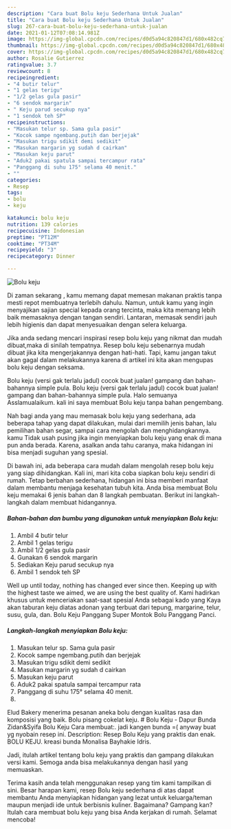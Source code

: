 ```yaml
---
description: "Cara buat Bolu keju Sederhana Untuk Jualan"
title: "Cara buat Bolu keju Sederhana Untuk Jualan"
slug: 267-cara-buat-bolu-keju-sederhana-untuk-jualan
date: 2021-01-12T07:08:14.981Z
image: https://img-global.cpcdn.com/recipes/d0d5a94c820847d1/680x482cq70/bolu-keju-foto-resep-utama.jpg
thumbnail: https://img-global.cpcdn.com/recipes/d0d5a94c820847d1/680x482cq70/bolu-keju-foto-resep-utama.jpg
cover: https://img-global.cpcdn.com/recipes/d0d5a94c820847d1/680x482cq70/bolu-keju-foto-resep-utama.jpg
author: Rosalie Gutierrez
ratingvalue: 3.7
reviewcount: 8
recipeingredient:
- "4 butir telur"
- "1 gelas terigu"
- "1/2 gelas gula pasir"
- "6 sendok margarin"
- " Keju parud secukup nya"
- "1 sendok teh SP"
recipeinstructions:
- "Masukan telur sp. Sama gula pasir"
- "Kocok sampe ngembang.putih dan berjejak"
- "Masukan trigu sdikit demi sedikit"
- "Masukan margarin yg sudah d cairkan"
- "Masukan keju parut"
- "Aduk2 pakai spatula sampai tercampur rata"
- "Panggang di suhu 175° selama 40 menit."
- ""
categories:
- Resep
tags:
- bolu
- keju

katakunci: bolu keju 
nutrition: 139 calories
recipecuisine: Indonesian
preptime: "PT12M"
cooktime: "PT34M"
recipeyield: "3"
recipecategory: Dinner

---
```



![Bolu keju](https://img-global.cpcdn.com/recipes/d0d5a94c820847d1/680x482cq70/bolu-keju-foto-resep-utama.jpg)

Di zaman  sekarang , kamu memang dapat memesan makanan praktis tanpa mesti repot membuatnya terlebih dahulu. Namun, untuk kamu yang ingin menyajikan sajian special kepada orang tercinta, maka kita memang lebih baik memasaknya dengan tangan sendiri. Lantaran, memasak sendiri jauh lebih higienis dan dapat menyesuaikan dengan selera keluarga.

Jika anda sedang mencari inspirasi resep bolu keju yang nikmat dan mudah dibuat,maka di sinilah tempatnya. Resep bolu keju  sebenarnya mudah dibuat jika kita mengerjakannya dengan hati-hati. Tapi, kamu jangan takut akan gagal dalam melakukannya 
karena di artikel ini kita akan mengupas bolu keju dengan seksama.  

Bolu keju (versi gak terlalu jadul) cocok buat jualan! gampang dan bahan-bahannya simple pula. Bolu keju (versi gak terlalu jadul) cocok buat jualan! gampang dan bahan-bahannya simple pula. Halo semuanya Asslamualaikum. kali ini saya membuat Bolu keju tanpa bahan pengembang.

Nah bagi anda yang mau memasak bolu keju yang sederhana, ada beberapa tahap yang dapat dilakukan, mulai dari memilih jenis bahan, lalu pemilihan bahan segar, sampai cara mengolah dan menghidangkannya. kamu Tidak usah pusing jika ingin menyiapkan bolu keju yang enak di mana pun anda berada. Karena, asalkan anda  tahu caranya, maka hidangan ini bisa menjadi suguhan yang spesial.

Di bawah ini, ada beberapa cara mudah dalam mengolah resep bolu keju yang siap dihidangkan. Kali ini, mari kita coba siapkan bolu keju sendiri di rumah. Tetap berbahan sederhana, hidangan ini bisa memberi manfaat dalam membantu menjaga kesehatan tubuh kita. Anda bisa membuat Bolu keju memakai 6 jenis bahan dan 8 langkah pembuatan. Berikut ini langkah-langkah dalam membuat hidangannya.

<!--inarticleads1-->

##### Bahan-bahan dan bumbu yang digunakan untuk menyiapkan Bolu keju:

1. Ambil 4 butir telur
1. Ambil 1 gelas terigu
1. Ambil 1/2 gelas gula pasir
1. Gunakan 6 sendok margarin
1. Sediakan  Keju parud secukup nya
1. Ambil 1 sendok teh SP


Well up until today, nothing has changed ever since then. Keeping up with the highest taste we aimed, we are using the best quality of. Kami hadirkan khusus untuk menceriakan saat-saat spesial Anda sebagai kado yang Kaya akan taburan keju diatas adonan yang terbuat dari tepung, margarine, telur, susu, gula, dan. Bolu Keju Panggang Super Montok Bolu Panggang Panci. 

<!--inarticleads2-->

##### Langkah-langkah menyiapkan Bolu keju:

1. Masukan telur sp. Sama gula pasir
1. Kocok sampe ngembang.putih dan berjejak
1. Masukan trigu sdikit demi sedikit
1. Masukan margarin yg sudah d cairkan
1. Masukan keju parut
1. Aduk2 pakai spatula sampai tercampur rata
1. Panggang di suhu 175° selama 40 menit.
1. 


Elud Bakery menerima pesanan aneka bolu dengan kualitas rasa dan komposisi yang baik. Bolu pisang cokelat keju. # Bolu Keju - Dapur Bunda Zidan&amp;Syifa Bolu Keju Cara membuat:. jadi kangen bunda =( anyway buat yg nyobain resep ini. Description: Resep Bolu Keju yang praktis dan enak. BOLU KEJU. kreasi bunda Monalisa Bayhakie Idris. 

Jadi, itulah artikel tentang  bolu keju  yang praktis dan gampang dilakukan versi kami. Semoga anda bisa melakukannya dengan hasil yang memuaskan. 

Terima kasih anda telah menggunakan resep yang tim kami tampilkan di sini. Besar harapan kami, resep  Bolu keju sederhana di atas dapat membantu Anda menyiapkan hidangan yang lezat untuk keluarga/teman maupun menjadi ide untuk berbisnis kuliner. Bagaimana? Gampang kan? Itulah cara membuat bolu keju yang bisa Anda kerjakan di rumah. Selamat mencoba!

